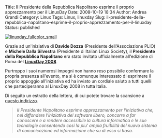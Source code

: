 Title: Il Presidente della Repubblica Napolitano esprime il proprio apprezzamento per il LinuxDay
Date: 2008-10-19 16:34
Author: Andrea Grandi
Category: Linux
Tags: Linux, linuxday
Slug: il-presidente-della-repubblica-napolitano-esprime-il-proprio-apprezzamento-per-il-linuxday
Status: published

[![]({static}/images/2008/10/linuxday_fullcolor_small.png "linuxday_fullcolor_small")]()

Grazie ad un'iniziativa di **Davide Dozza** (Presidente dell'Associazione PLIO)
e **Michele Dalla Silvestra** (Presidente di Italian Linux Society), il
**Presidente della Repubblica Napolitano** era stato invitato
ufficialmente all'edizione di Roma del [**LinuxDay 2008**](http://www.linuxday.it).

Purtroppo i suoi numerosi impegni non hanno reso possibile confermare la
propria presenza all'evento, ma si è comunque interessato di esprimere
il proprio appoggio all'iniziativa ed ha inviato un cordiale saluto a
tutti quelli che parteciperanno al LinuxDay 2008 in tutta Italia.

Di seguito un estratto della lettera, di cui potete trovare la scansione
a [questo indirizzo](http://www.andreagrandi.it/wp-content/uploads/2008/10/lettera_napolitano_noindirizzi.jpg).

> *Il Presidente Napolitano esprime apprezzamento per l'iniziativa che,
> nel diffondere l'iniziativa del software libero, concorre a far
> conoscere e a rendere accessibile la cultura informatica e le sue
> tecnologie consentendo così la piu' ampia fruibilità del nuovo sistema
> di comunicazione ed informazione che su di esso si basa.*
